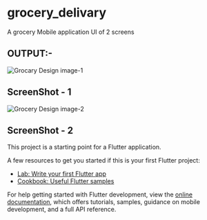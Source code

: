 # grocery_delivary

A grocery Mobile application UI of 2 screens

## OUTPUT:-


![Grocary Design image-1](https://user-images.githubusercontent.com/76591972/215733147-b9f8a170-e6b0-4a31-be5b-3cf6bee3995c.jpg)

## ScreenShot - 1 

![Grocery Design image-2](https://user-images.githubusercontent.com/76591972/215733309-085ee9ca-7764-496a-9835-ce4f2e88e875.jpg)

## ScreenShot - 2


This project is a starting point for a Flutter application.

A few resources to get you started if this is your first Flutter project:

- [Lab: Write your first Flutter app](https://docs.flutter.dev/get-started/codelab)
- [Cookbook: Useful Flutter samples](https://docs.flutter.dev/cookbook)

For help getting started with Flutter development, view the
[online documentation](https://docs.flutter.dev/), which offers tutorials,
samples, guidance on mobile development, and a full API reference.
